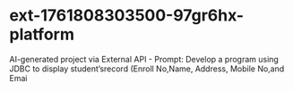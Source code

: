 # ext-1761808303500-97gr6hx-platform
AI-generated project via External API - Prompt: Develop a program using JDBC to display student’srecord (Enroll No,Name, Address, Mobile No,and Emai
